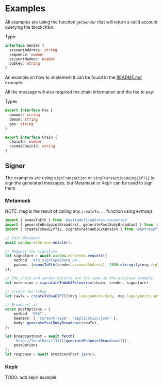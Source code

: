# Examples

All examples are using the function `getSender` that will return a valid account querying the blockchain.

Type:

``` ts
interface Sender {
  accountAddress: string
  sequence: number
  accountNumber: number
  pubkey: string
}
```

An example on how to implement it can be found in the [README.md](https://github.com/astraprotocol/astrajs/blob/main/README.md) example.

All the message will also required the chain information and the fee to pay:

Types

``` ts
export interface Fee {
  amount: string
  denom: string
  gas: string
}

export interface Chain {
  chainId: number
  cosmosChainId: string
}
```

## Signer

The examples are using `signTransaction` or `singTransactionUsingEIP712` to sign the generated messages, but Metamask or Keplr can be used to sign them.

### Metamask

NOTE: msg is the result of calling any `createTx...` function using evmosjs

```ts
import { evmosToEth } from '@astradefi/address-converter'
import { generateEndpointBroadcast, generatePostBodyBroadcast } from '@astradefi/provider'
import { createTxRawEIP712, signatureToWeb3Extension } from '@astradefi/transactions'

// Init Metamask
await window.ethereum.enable();

// Request the signature
let signature = await window.ethereum.request({
    method: 'eth_signTypedData_v4',
    params: [evmosToEth(sender.accountAddress), JSON.stringify(msg.eipToSign)],
});

// The chain and sender objects are the same as the previous example
let extension = signatureToWeb3Extension(chain, sender, signature)

// Create the txRaw
let rawTx = createTxRawEIP712(msg.legacyAmino.body, msg.legacyAmino.authInfo, extension)

// Broadcast it
const postOptions = {
    method: 'POST',
    headers: { 'Content-Type': 'application/json' },
    body: generatePostBodyBroadcast(rawTx),
};

let broadcastPost = await fetch(
    `http://localhost:1317${generateEndpointBroadcast()}`,
    postOptions
);
let response = await broadcastPost.json();
```

### Keplr

TODO: add keplr example
